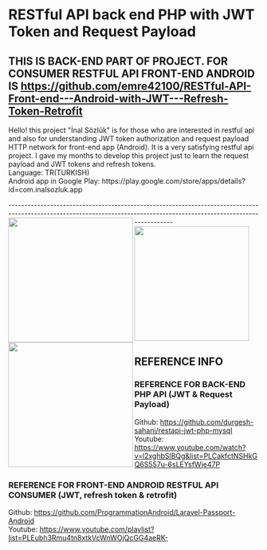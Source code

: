 # RESTful API back end PHP with JWT Token and Request Payload
THIS IS BACK-END PART OF PROJECT. FOR CONSUMER RESTFUL API FRONT-END ANDROID IS https://github.com/emre42100/RESTful-API-Front-end---Android-with-JWT---Refresh-Token-Retrofit
--------
<p>Hello! this project "İnal Sözlük" is for those who are interested in restful api and also for understanding JWT token authorization and request payload HTTP network for front-end app (Android). It is a very satisfying restful api project. I gave my months to develop this project just to learn the request payload and JWT tokens and refresh tokens.<br>
Language: TR(TURKISH)<br>
Android app in Google Play: https://play.google.com/store/apps/details?id=com.inalsozluk.app</p>
------------------------------------------------------------------------------------------------------------------------------------------------------------------------
<img align="left" src="https://play-lh.googleusercontent.com/DxQclXu14GExc92FIHtAxeL8Z1RaU21bKu6jJRKzC6AYY5I-TgLKhN1nbqtOI41KwA=w1920-h969-rw" width="250" />
<img align="left" src="https://play-lh.googleusercontent.com/qyhDNLuqq8P4z1cNFVVamdck3tQAI3px1sDCTooSDDUTEJi62mGGBX5exdJhBXXlARg=w1920-h969-rw" width="250" />
<img  src="https://play-lh.googleusercontent.com/gzCGE5VOyW7jmLDpf8MGSHTs3UBnsKVeOuYE61HX1K0crMZIViiJ6KURv_IYW3VDUA=w1920-h969-rw" width="230" />
<br>

## REFERENCE INFO 

### REFERENCE FOR BACK-END PHP API (JWT & Request Payload)
Github: https://github.com/durgesh-sahani/restapi-jwt-php-mysql<br>
Youtube: https://www.youtube.com/watch?v=l2xghbSlBQg&list=PLCakfctNSHkGQ6S557u-6sLEYsfWje47P<br>
 ### REFERENCE FOR FRONT-END ANDROID RESTFUL API CONSUMER (JWT, refresh token & retrofit)
 Github: https://github.com/ProgrammationAndroid/Laravel-Passport-Android<br>
 Youtube: https://www.youtube.com/playlist?list=PLEubh3Rmu4tn8xtkVcWnWOjQcGG4aeRK-
